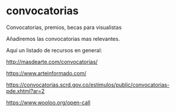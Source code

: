 # convocatorias
Convocatorias, premios, becas para visualistas

Añadiremos las convocatorias mas relevantes. 

Aquí un listado de recursos en general:

http://masdearte.com/convocatorias/

https://www.arteinformado.com/

https://convocatorias.scrd.gov.co/estimulos/public/convocatorias-pde.xhtml?ar=2

https://www.wooloo.org/open-call





